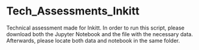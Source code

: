 # Tech_Assessments_Inkitt
Technical assessment made for Inkitt. In order to run this script, please download both the Jupyter Notebook and the file with the necessary data. Afterwards, please locate both data and notebook in the same folder.
